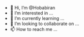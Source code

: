 - 👋 Hi, I’m @Hobabiran
- 👀 I’m interested in ...
- 🌱 I’m currently learning ...
- 💞️ I’m looking to collaborate on ...
- 📫 How to reach me ...

<!---
Hobabiran/Hobabiran is a ✨ special ✨ repository because its `README.md` (this file) appears on your GitHub profile.
You can click the Preview link to take a look at your changes.
--->
